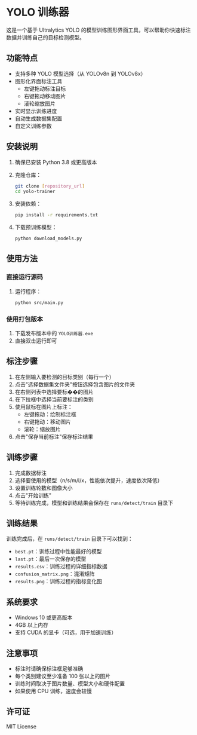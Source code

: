 # YOLO 训练器

这是一个基于 Ultralytics YOLO 的模型训练图形界面工具，可以帮助你快速标注数据并训练自己的目标检测模型。

## 功能特点

- 支持多种 YOLO 模型选择（从 YOLOv8n 到 YOLOv8x）
- 图形化界面标注工具
  - 左键拖动标注目标
  - 右键拖动移动图片
  - 滚轮缩放图片
- 实时显示训练进度
- 自动生成数据集配置
- 自定义训练参数

## 安装说明

1. 确保已安装 Python 3.8 或更高版本
2. 克隆仓库：
   ```bash
   git clone [repository_url]
   cd yolo-trainer
   ```

3. 安装依赖：
   ```bash
   pip install -r requirements.txt
   ```

4. 下载预训练模型：
   ```bash
   python download_models.py
   ```

## 使用方法

### 直接运行源码

1. 运行程序：
   ```bash
   python src/main.py
   ```

### 使用打包版本

1. 下载发布版本中的 `YOLO训练器.exe`
2. 直接双击运行即可

## 标注步骤

1. 在左侧输入要检测的目标类别（每行一个）
2. 点击"选择数据集文件夹"按钮选择包含图片的文件夹
3. 在右侧列表中选择要标��的图片
4. 在下拉框中选择当前要标注的类别
5. 使用鼠标在图片上标注：
   - 左键拖动：绘制标注框
   - 右键拖动：移动图片
   - 滚轮：缩放图片
6. 点击"保存当前标注"保存标注结果

## 训练步骤

1. 完成数据标注
2. 选择要使用的模型（n/s/m/l/x，性能依次提升，速度依次降低）
3. 设置训练轮数和图像大小
4. 点击"开始训练"
5. 等待训练完成，模型和训练结果会保存在 `runs/detect/train` 目录下

## 训练结果

训练完成后，在 `runs/detect/train` 目录下可以找到：
- `best.pt`：训练过程中性能最好的模型
- `last.pt`：最后一次保存的模型
- `results.csv`：训练过程的详细指标数据
- `confusion_matrix.png`：混淆矩阵
- `results.png`：训练过程的指标变化图

## 系统要求

- Windows 10 或更高版本
- 4GB 以上内存
- 支持 CUDA 的显卡（可选，用于加速训练）

## 注意事项

- 标注时请确保标注框足够准确
- 每个类别建议至少准备 100 张以上的图片
- 训练时间取决于图片数量、模型大小和硬件配置
- 如果使用 CPU 训练，速度会较慢

## 许可证

MIT License 